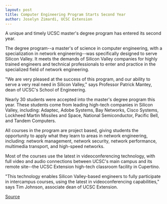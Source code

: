 ```yaml
---
layout: post
title: Computer Engineering Program Starts Second Year
author: Joselyn Zimardi, UCSC Extension
---
```


A unique and timely UCSC master's degree program has entered its second year.

The degree program--a master's of science in computer engineering, with a specialization in network engineering--was specifically designed to serve Silicon Valley. It meets the demands of Silicon Valley companies for highly trained engineers and technical professionals to enter and practice in the specialized field of network engineering.

"We are very pleased at the success of this program, and our ability to serve a very real need in Silicon Valley," says Professor Patrick Mantey, dean of UCSC's School of Engineering.

Nearly 30 students were accepted into the master's degree program this year. These students come from leading high-tech companies in Silicon Valley, including: Adaptec, Adobe Systems, Bay Networks, Cisco Systems, Lockheed Martin Missiles and Space, National Semiconductor, Pacific Bell, and Tandem Computers.

All courses in the program are project based, giving students the opportunity to apply what they learn to areas in network engineering, including: network management, network security, network performance, multimedia transport, and high-speed networks.

Most of the courses use the latest in videoconferencing technology, with full video and audio connections between UCSC's main campus and its remote site--the UCSC Extension high-tech classroom facility in Cupertino.

"This technology enables Silicon Valley-based engineers to fully participate in intercampus courses, using the latest in videoconferencing capabilities," says Tim Johnson, associate dean of UCSC Extension.

[Source](http://www1.ucsc.edu/oncampus/currents/98-99/11-09/master.htm "Permalink to Master of science degree in computer engineering: 11-09-98")
